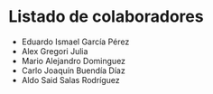 # Listado de colaboradores
* Eduardo Ismael García Pérez
* Alex Gregori Julia
* Mario Alejandro Dominguez
* Carlo Joaquín Buendía Díaz
* Aldo Said Salas Rodríguez

